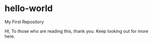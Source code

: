 # hello-world
My First Repository

HI, To those who are reading this, thank you. Keep looking out for more here.
